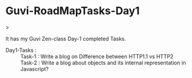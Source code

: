 <h1>Guvi-RoadMapTasks-Day1</h1>>
<p>It has my Guvi Zen-class Day-1 completed Tasks.</p>

<dl>
  <dt>Day1-Tasks :</dt>
  <dd>Task-1 : Write a blog on Difference between HTTP1.1 vs HTTP2</dd>
  <dd>Task-2 : Write a blog about objects and its internal representation in Javascript?</dd>
</dl>
